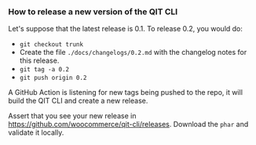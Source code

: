 ### How to release a new version of the QIT CLI

Let's suppose that the latest release is 0.1. To release 0.2, you would do:

- `git checkout trunk`
- Create the file `./docs/changelogs/0.2.md` with the changelog notes for this release.
- `git tag -a 0.2`
- `git push origin 0.2`

A GitHub Action is listening for new tags being pushed to the repo, it will build the QIT CLI and create a new release.

Assert that you see your new release in https://github.com/woocommerce/qit-cli/releases. Download the `phar` and validate it locally.
